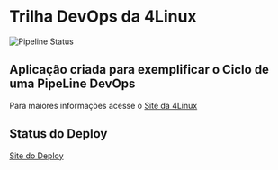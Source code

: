 # Trilha DevOps da 4Linux

![Pipeline Status](https://github.com/marianamorim/DevOpsLab-HelloWorld/actions/workflows/pipeline.yml/badge.svg) 

## Aplicação criada para exemplificar o Ciclo de uma PipeLine DevOps

Para maiores informações acesse o [Site da 4Linux](https://www.4linux.com.br/cursos/devops)

## Status do Deploy

[Site do Deploy](https://devops-marianaamorim.herokuapp.com)

